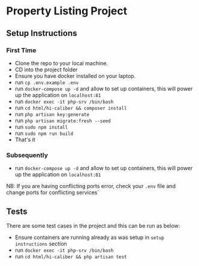 # Property Listing Project


## Setup Instructions

### First Time

- Clone the repo to your local machine.
- CD into the project folder
- Ensure you have docker installed on your laptop.
- run `cp .env.example .env`
- run `docker-compose up -d` and allow to set up containers, this will power up the application on `localhost:81`
- run `docker exec -it php-srv /bin/bash`
- run `cd html/hi-caliber && composer install`
- run `php artisan key:generate` 
- run `php artisan migrate:fresh --seed`
- run `sudo npm install`
- run `sudo npm run build`
- That's it

### Subsequently
- run `docker-compose up -d` and allow to set up containers, this will power up the application on `localhost:81`

NB: If you are having conflicting ports error, check your `.env` file and change ports for conflicting services`

## Tests

There are some test cases in the project and this can be run as below:

- Ensure containers are running already as was setup in `setup instructions` section
- run `docker exec -it php-srv /bin/bash`
- run `cd html/hi-caliber && php artisan test`